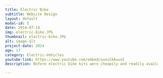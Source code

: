 ```yaml
---
title: Electric Bike
subtitle: Website Design
layout: default
modal-id: 5
date: 2014-07-14
img: electric-bike.JPG
thumbnail: electric-bike.JPG
alt: image-alt
project-date: 2014
age: 17
category: Electric-Vehicles
youtube-link: https://www.youtube.com/embed/uvniCkAuvoI
description: Before electric bike kits were cheapily and readily available, I decided I wanted to build one as cheaply as possible. My neighbor had just donated to me his non-working fully electric lawnmower, so I scrapped the rest of lawnmower except the batteries, motor, and wiring to build this electric bike. I decided to keep it simple with a friction drive, especially since the lawnmower circuitry was basically full power or no power, so a friction drive served as a psuedo-clutch. I used metal flat bar from Home Depot to rig the motor to hover over the rear tire, and built a cage to hold the two large 12V SLA batteries on either side of the frame between my legs. Finally, I wired the front brake lever to to the lawnmower lever switch. In the end I could get going about 18mph! While it didn't have much torque, the original pedals and gears were all still intact so I didn't have to rely solely on the friction drive on hills. Once I got going it worked great to coast through my neighborhood!

---
```

